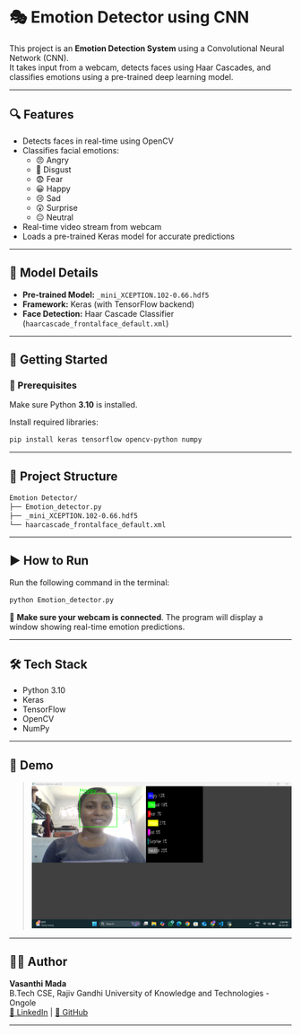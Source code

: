 # 🎭 Emotion Detector using CNN

This project is an **Emotion Detection System** using a Convolutional Neural Network (CNN).  
It takes input from a webcam, detects faces using Haar Cascades, and classifies emotions using a pre-trained deep learning model.

---

## 🔍 Features

- Detects faces in real-time using OpenCV
- Classifies facial emotions:
  - 😠 Angry  
  - 🤢 Disgust  
  - 😨 Fear  
  - 😀 Happy  
  - 😢 Sad  
  - 😲 Surprise  
  - 😐 Neutral
- Real-time video stream from webcam
- Loads a pre-trained Keras model for accurate predictions

---

## 🧠 Model Details

- **Pre-trained Model:** `_mini_XCEPTION.102-0.66.hdf5`
- **Framework:** Keras (with TensorFlow backend)
- **Face Detection:** Haar Cascade Classifier (`haarcascade_frontalface_default.xml`)

---

## 🚀 Getting Started

### 🔧 Prerequisites

Make sure Python **3.10** is installed.

Install required libraries:

```bash
pip install keras tensorflow opencv-python numpy
```

---

## 📁 Project Structure

```
Emotion Detector/
├── Emotion_detector.py
├── _mini_XCEPTION.102-0.66.hdf5
└── haarcascade_frontalface_default.xml
```

---

## ▶️ How to Run

Run the following command in the terminal:

```bash
python Emotion_detector.py
```

🔌 **Make sure your webcam is connected**. The program will display a window showing real-time emotion predictions.

---

## 🛠 Tech Stack

- Python 3.10  
- Keras  
- TensorFlow  
- OpenCV  
- NumPy

---

## 📸 Demo

>![Emotion Detector Demo](images/emotion_demo.png)



---

## 👩‍💻 Author

**Vasanthi Mada**  
B.Tech CSE, Rajiv Gandhi University of Knowledge and Technologies - Ongole  
[🔗 LinkedIn](https://www.linkedin.com/in/vasanthi-mada/) | [🐙 GitHub](https://github.com/VasanthiMada)

---


